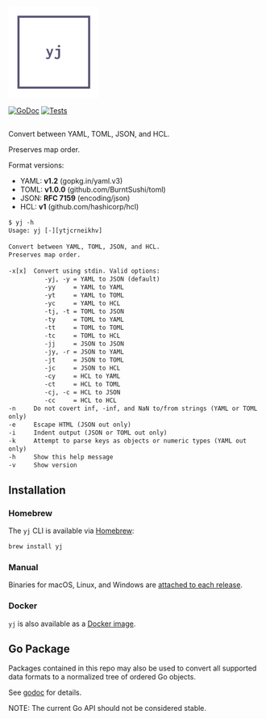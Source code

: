 <img src="logo.png" alt="yj" width="180" />

[![GoDoc](https://pkg.go.dev/badge/github.com/sclevine/yj/v5?status.svg)](https://pkg.go.dev/github.com/sclevine/yj/v5)
[![Tests](https://github.com/sclevine/yj/actions/workflows/go.yml/badge.svg)](https://github.com/sclevine/yj/actions/workflows/go.yml)

##

Convert between YAML, TOML, JSON, and HCL.

Preserves map order.

Format versions:
- YAML: **v1.2** (gopkg.in/yaml.v3)
- TOML: **v1.0.0** (github.com/BurntSushi/toml)
- JSON: **RFC 7159** (encoding/json)
- HCL: **v1** (github.com/hashicorp/hcl)

```
$ yj -h
Usage: yj [-][ytjcrneikhv]

Convert between YAML, TOML, JSON, and HCL.
Preserves map order.

-x[x]  Convert using stdin. Valid options:
          -yj, -y = YAML to JSON (default)
          -yy     = YAML to YAML
          -yt     = YAML to TOML
          -yc     = YAML to HCL
          -tj, -t = TOML to JSON
          -ty     = TOML to YAML
          -tt     = TOML to TOML
          -tc     = TOML to HCL
          -jj     = JSON to JSON
          -jy, -r = JSON to YAML
          -jt     = JSON to TOML
          -jc     = JSON to HCL
          -cy     = HCL to YAML
          -ct     = HCL to TOML
          -cj, -c = HCL to JSON
          -cc     = HCL to HCL
-n     Do not covert inf, -inf, and NaN to/from strings (YAML or TOML only)
-e     Escape HTML (JSON out only)
-i     Indent output (JSON or TOML out only)
-k     Attempt to parse keys as objects or numeric types (YAML out only)
-h     Show this help message
-v     Show version
```

## Installation

### Homebrew

The `yj` CLI is available via [Homebrew](https://brew.sh):

```bash
brew install yj
```

### Manual

Binaries for macOS, Linux, and Windows are [attached to each release](https://github.com/sclevine/yj/releases).

### Docker

`yj` is also available as a [Docker image](https://hub.docker.com/r/sclevine/yj).

## Go Package

Packages contained in this repo may also be used to convert all supported data formats to a normalized tree of ordered Go objects.

See [godoc](https://pkg.go.dev/github.com/sclevine/yj) for details.

NOTE: The current Go API should not be considered stable.
